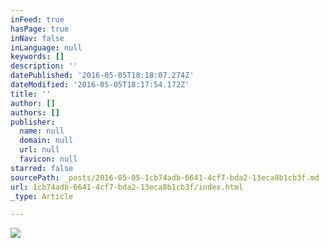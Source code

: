 ```yaml
---
inFeed: true
hasPage: true
inNav: false
inLanguage: null
keywords: []
description: ''
datePublished: '2016-05-05T18:18:07.274Z'
dateModified: '2016-05-05T18:17:54.172Z'
title: ''
author: []
authors: []
publisher:
  name: null
  domain: null
  url: null
  favicon: null
starred: false
sourcePath: _posts/2016-05-05-1cb74adb-6641-4cf7-bda2-13eca8b1cb3f.md
url: 1cb74adb-6641-4cf7-bda2-13eca8b1cb3f/index.html
_type: Article

---
```

![](https://the-grid-user-content.s3-us-west-2.amazonaws.com/1bd4acdc-f887-40d5-94d0-c6e542a83d53.jpg)